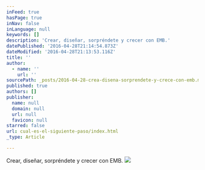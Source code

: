 ```yaml
---
inFeed: true
hasPage: true
inNav: false
inLanguage: null
keywords: []
description: 'Crear, diseñar, sorpréndete y crecer con EMB.'
datePublished: '2016-04-28T21:14:54.873Z'
dateModified: '2016-04-28T21:13:53.116Z'
title: ''
author:
  - name: ''
    url: ''
sourcePath: _posts/2016-04-28-crea-disena-sorprendete-y-crece-con-emb.md
published: true
authors: []
publisher:
  name: null
  domain: null
  url: null
  favicon: null
starred: false
url: cual-es-el-siguiente-paso/index.html
_type: Article

---
```

Crear, diseñar, sorpréndete y crecer con EMB.
![](https://the-grid-user-content.s3-us-west-2.amazonaws.com/13d1fcf1-bb43-4d3d-b198-6d6050773c5b.jpg)